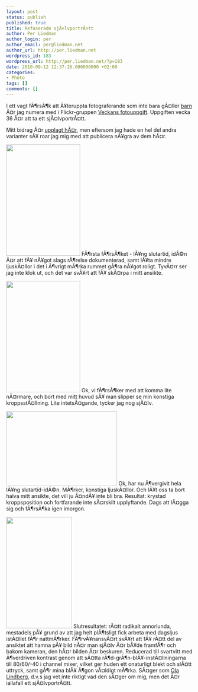 ```yaml
---
layout: post
status: publish
published: true
title: Refuserade sjÃ¤lvportrÃ¤tt
author: Per Liedman
author_login: per
author_email: per@liedman.net
author_url: http://per.liedman.net
wordpress_id: 183
wordpress_url: http://per.liedman.net/?p=183
date: 2010-09-12 12:37:26.000000000 +02:00
categories:
- Photo
tags: []
comments: []
---
```

I ett vagt fÃ¶rsÃ¶k att Ã¥teruppta fotograferande som inte bara gÃ¤ller <a href="http://www.flickr.com/photos/liedman/4352594709/">barn</a> Ã¤r jag numera med i Flickr-gruppen <a href="http://www.flickr.com/groups/1514820@N23/pool/with/4982378280/">Veckans fotouppgift</a>. Uppgiften vecka 36 Ã¤r att ta ett sjÃ¤lvportrÃ¤tt.

Mitt bidrag Ã¤r <a href="http://www.flickr.com/photos/liedman/4982378280/in/pool-1514820@N23/">upplagt hÃ¤r</a>, men eftersom jag hade en hel del andra varianter sÃ¥ roar jag mig med att publicera nÃ¥gra av dem hÃ¤r.

<a href="http://per.liedman.net/wp-content/uploads/2010/09/img_4541.jpg"><img src="http://per.liedman.net/wp-content/uploads/2010/09/img_4541-200x300.jpg" alt="" title="SjÃ¤lvportrÃ¤tt - utkast #1" width="200" height="300" class="alignnone size-medium wp-image-184" /></a>
FÃ¶rsta fÃ¶rsÃ¶ket - lÃ¥ng slutartid, idÃ©n Ã¤r att fÃ¥ nÃ¥got slags rÃ¶relse dokumenterad, samt lÃ¥ta mindre ljuskÃ¤llor i det i Ã¶vrigt mÃ¶rka rummet gÃ¶ra nÃ¥got roligt. TyvÃ¤rr ser jag inte klok ut, och det var svÃ¥rt att fÃ¥ skÃ¤rpa i mitt ansikte.

<a href="http://per.liedman.net/wp-content/uploads/2010/09/img_4548.jpg"><img src="http://per.liedman.net/wp-content/uploads/2010/09/img_4548-200x300.jpg" alt="" title="SjÃ¤lvportrÃ¤tt - utkast #2" width="200" height="300" class="alignnone size-medium wp-image-185" /></a>
Ok, vi fÃ¶rsÃ¶ker med att komma lite nÃ¤rmare, och bort med mitt huvud sÃ¥ man slipper se min konstiga kroppsstÃ¤llning. Lite intetsÃ¤gande, tycker jag nog sjÃ¤lv.

<a href="http://per.liedman.net/wp-content/uploads/2010/09/img_4554.jpg"><img src="http://per.liedman.net/wp-content/uploads/2010/09/img_4554-300x200.jpg" alt="" title="SjÃ¤lvportrÃ¤tt - utkast #3" width="300" height="200" class="alignnone size-medium wp-image-186" /></a>
Ok, har nu Ã¶vergivit hela lÃ¥ng slutartid-idÃ©n. MÃ¶rker, konstiga ljuskÃ¤llor. Och lÃ¥t oss ta bort halva mitt ansikte, det vill ju Ã¤ndÃ¥ inte bli bra. Resultat: krystad kroppsposition och fortfarande inte sÃ¤rskilt upplyftande. Dags att lÃ¤gga sig och fÃ¶rsÃ¶ka igen imorgon.

<a href="http://per.liedman.net/wp-content/uploads/2010/09/img_4578-Modified-in-GIMP-Image-Editor.jpg"><img src="http://per.liedman.net/wp-content/uploads/2010/09/img_4578-Modified-in-GIMP-Image-Editor-178x300.jpg" alt="" title="SjÃ¤lvportrÃ¤tt - slutresultatet" width="178" height="300" class="alignnone size-medium wp-image-187" /></a>
Slutresultatet: rÃ¤tt radikalt annorlunda, mestadels pÃ¥ grund av att jag helt plÃ¶tsligt fick arbeta med dagsljus istÃ¤llet fÃ¶r nattmÃ¶rker. FÃ¶rvÃ¥nansvÃ¤rt svÃ¥rt att fÃ¥ rÃ¤tt del av ansiktet att hamna pÃ¥ bild nÃ¤r man sjÃ¤lv Ã¤r bÃ¥de framfÃ¶r och bakom kameran, den hÃ¤r bilden Ã¤r beskuren. Reducerad till svartvitt med Ã¶verdriven kontrast genom att sÃ¤tta rÃ¶d-grÃ¶n-blÃ¥-instÃ¤llningarna till 80/60/-40 i channel mixer, vilket ger huden ett onaturligt blekt och slÃ¤tt uttryck, samt gÃ¶r mina blÃ¥ Ã¶gon vÃ¤ldigt mÃ¶rka. SÃ¤ger som <a href="http://www.flickr.com/photos/ol/4979276807/in/pool-1514820@N23/">Ola Lindberg</a>, d.v.s jag vet inte riktigt vad den sÃ¤ger om mig, men det Ã¤r iallafall ett sjÃ¤lvportrÃ¤tt.
